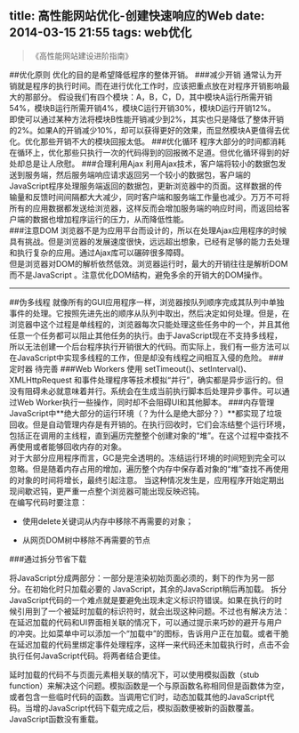 title: 高性能网站优化-创建快速响应的Web
date: 2014-03-15 21:55
tags: web优化
---

>《高性能网站建设进阶指南》

<!-- more -->
##优化原则
优化的目的是希望降低程序的整体开销。
###减少开销
通常认为开销就是程序的执行时间。而在进行优化工作时，应该把重点放在对程序开销影响最大的那部分。 
假设我们有四个模块：A，B，C，D，其中模块A运行所需开销54%，模块B运行所需开销4%，模块C运行开销30%，模块D运行开销12%。   
即使可以通过某种方法将模块B性能开销减少到2%，其实也只是降低了整体开销的2%。如果A的开销减少10%，却可以获得更好的效果，而显然模块A更值得去优化。优化那些开销不大的模块回报太低。
###优化循环
程序大部分的时间都消耗在循环上，优化那些只执行一次的代码得到的回报微不足道。但优化循环得到的好处却总是让人欣慰。
###合理利用Ajax
利用Ajax技术，客户端将较小的数据包发送到服务端，然后服务端响应请求返回另一个较小的数据包，客户端的JavaScript程序处理服务端返回的数据包，更新浏览器中的页面。这样数据的传输量和反馈时间间隔都大大减少，同时客户端和服务端工作量也减少。万万不可将所有的应用数据都发送给浏览器，这样反而会增加服务端的响应时间，而返回给客户端的数据也增加程序运行的压力，从而降低性能。  
###注意DOM
浏览器不是为应用平台而设计的，所以在处理Ajax应用程序的时候具有挑战。但是浏览器的发展速度很快，远远超出想象，已经有足够的能力去处理和执行复杂的应用。通过Ajax库可以碾碎很多障碍。   
但是浏览器对DOM的解析依然低效。浏览器运行时，最大的开销往往是解析DOM而不是JavaScript 。注意优化DOM结构，避免多余的开销大的DOM操作。

----

##伪多线程
就像所有的GUI应用程序一样，浏览器按队列顺序完成其队列中单独事件的处理。它按照先进先出的顺序从队列中取出，然后决定如何处理。但是，在浏览器中这个过程是单线程的，浏览器每次只能处理这些任务中的一个，并且其他任意一个任务都可以阻止其他任务的执行。由于JavaScript现在不支持多线程，所以无法创建一个后台程序执行开销很大的代码。而实际上，我们有一些方法可以在JavaScript中实现多线程的工作，但是却没有线程之间相互入侵的危险。
###定时器
待完善
###Web Workers
使用 setTimeout()、setInterval()、XMLHttpRequest 和事件处理程序等技术模拟“并行”，确实都是异步运行的。但没有阻碍未必就意味着并行。系统会在生成当前执行脚本后处理异步事件。可以通过Web Worker执行一些操作，同时却不会阻碍UI和其他脚本。
###内存管理
JavaScript中**绝大部分的运行环境（？为什么是绝大部分？）**都实现了垃圾回收。但是自动管理内存是有开销的。在执行回收时，它们会冻结整个运行环境，包括正在调用的主线程，直到遍历完整整个创建对象的“堆”。在这个过程中查找不再使用或者能够回收内存的对象。  
对于大部分应用程序而言，GC是完全透明的。冻结运行环境的时间短到完全可以忽略。但是随着内存占用的增加，遍历整个内存中保存着对象的“堆”查找不再使用的对象的时间将增长，最终引起注意。
当这种情况发生是，应用程序开始定期出现间歇迟钝，更严重一点整个浏览器可能出现反映迟钝。  
在编写代码时要注意：  

*  使用delete关键词从内存中移除不再需要的对象；
	
*  从网页DOM树中移除不再需要的节点

###通过拆分节省下载

将JavaScript分成两部分：一部分是渲染初始页面必须的，剩下的作为另一部分。在初始化时只加载必要的  JavaScript，其余的JavaScript稍后再加载。
拆分JavaScript代码的一个难点就是要避免出现未定义标识符错误。如果在执行的时候引用到了一个被延时加载的标识符时，就会出现这种问题。不过也有解决方法：
在延迟加载的代码和UI界面相关联的情况下，可以通过提示来巧妙的避开与用户的冲突。比如菜单中可以添加一个“加载中”的图标，告诉用户正在加载。或者干脆在延迟加载的代码里绑定事件处理程序，这样一来代码还未加载执行时，点击不会执行任何JavaScript代码。将两者结合更佳。

延时加载的代码不与页面元素相关联的情况下，可以使用模拟函数（stub function）来解决这个问题。模拟函数是一个与原函数名称相同但是函数体为空，或者包含一些临时代码的函数。当调用它们时，动态加载其他的JavaScript代码。当增的JavaScript代码下载完成之后，模拟函数便被新的函数覆盖。JavaScript函数没有重载。 









